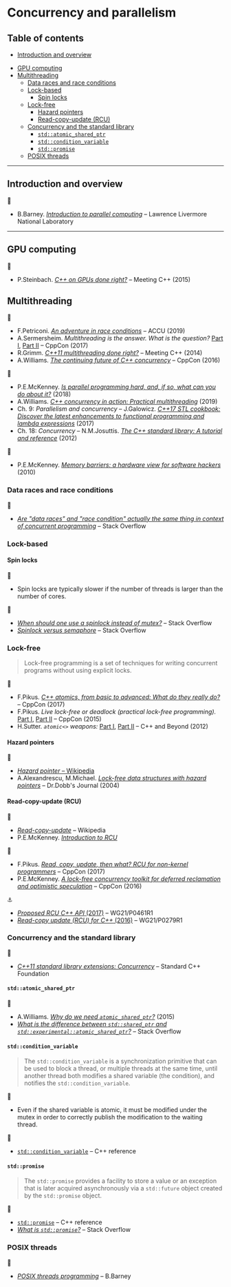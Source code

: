 # Concurrency and parallelism

## Table of contents

* [Introduction and overview](#introduction-and-overview)
<!-- * [Algorithms](#algorithms)
	* [Inclusive scan](#algorithms) -->
* [GPU computing](#gpu-computing)
* [Multithreading](#multithreading)
	* [Data races and race conditions](#data-races-and-race-conditions)
	* [Lock-based](#lock)
		* [Spin locks](#spin-locks)
	* [Lock-free](#lock-free)
		* [Hazard pointers](#hazard-pointers)
		* [Read-copy-update (RCU)](#read-copy-update-rcu)
	* [Concurrency and the standard library](#concurrency-and-the-standard-library)
		* [`std::atomic_shared_ptr`](#stdatomic_shared_ptr)
		* [`std::condition_variable`](#stdconditionvariable)
		* [`std::promise`](#stdpromise)
	* [POSIX threads](#posix-threads)
---

## Introduction and overview

:link:

* B.Barney. [*Introduction to parallel computing*](https://computing.llnl.gov/tutorials/parallel_comp/) &ndash; Lawrence Livermore National Laboratory

---

<!-- ## Algorithms

### Inclusive scan

--- -->

## GPU computing

:movie_camera:

* P.Steinbach. [*C++ on GPUs done right?*](https://www.youtube.com/watch?v=z43l_LaOqnM) &ndash; Meeting C++ (2015)

## Multithreading

:movie_camera:

* F.Petriconi. [*An adventure in race conditions*](https://www.youtube.com/watch?v=asgO4P2fhTw) &ndash; ACCU (2019)
* A.Sermersheim. *Multithreading is the answer. What is the question?* [Part I](https://www.youtube.com/watch?v=GNw3RXr-VJk), [Part II](https://www.youtube.com/watch?v=sDLQWivf1-I) &ndash; CppCon (2017)
* R.Grimm. [*C++11 multithreading done right?*](https://www.youtube.com/watch?v=paK38WAq8WY) &ndash; Meeting C++ (2014)
* A.Williams. [*The continuing future of C++ concurrency*](https://www.youtube.com/watch?v=FaHJOkOrfNo) &ndash; CppCon (2016)

:book:

* P.E.McKenney. [*Is parallel programming hard, and, if so, what can you do about it?*](https://mirrors.edge.kernel.org/pub/linux/kernel/people/paulmck/perfbook/perfbook.html) (2018)
* A.Williams. [*C++ concurrency in action: Practical multithreading*](https://www.manning.com/books/c-plus-plus-concurrency-in-action-second-edition) (2019)
* Ch. 9: *Parallelism and concurrency* &ndash; J.Galowicz. [*C++17 STL cookbook: Discover the latest enhancements to functional programming and lambda expressions*](https://www.packtpub.com/application-development/c17-stl-cookbook) (2017)
* Ch. 18: *Concurrency* &ndash; N.M.Josuttis. [*The C++ standard library: A tutorial and reference*](http://www.cppstdlib.com/) (2012)

:page_facing_up:

* P.E.McKenney. [*Memory barriers: a hardware view for software hackers*](http://www.rdrop.com/~paulmck/scalability/paper/whymb.2010.06.07c.pdf) (2010)

### Data races and race conditions

:link:

* [*Are "data races" and "race condition" actually the same thing in context of concurrent programming*](https://stackoverflow.com/questions/11276259/are-data-races-and-race-condition-actually-the-same-thing-in-context-of-conc) &ndash; Stack Overflow

### Lock-based

#### Spin locks

:memo:

* Spin locks are typically slower if the number of threads is larger than the number of cores.

:link:

* [*When should one use a spinlock instead of mutex?*](https://stackoverflow.com/questions/5869825/when-should-one-use-a-spinlock-instead-of-mutex) &ndash; Stack Overflow
* [*Spinlock versus semaphore*](https://stackoverflow.com/questions/195853/spinlock-versus-semaphore) &ndash; Stack Overflow

### Lock-free

> Lock-free programming is a set of techniques for writing concurrent programs without using explicit locks.

:movie_camera:

* F.Pikus. [*C++ atomics, from basic to advanced: What do they really do?*](https://www.youtube.com/watch?v=ZQFzMfHIxng) &ndash; CppCon (2017)
* F.Pikus. *Live lock-free or deadlock (practical lock-free programming).* [Part I](https://www.youtube.com/watch?v=lVBvHbJsg5Y), [Part II](https://www.youtube.com/watch?v=1obZeHnAwz4) &ndash; CppCon (2015)
* H.Sutter. *`atomic<>` weapons:* [Part I](https://www.youtube.com/watch?v=A8eCGOqgvH4), [Part II](https://www.youtube.com/watch?v=KeLBd2EJLOU) &ndash; C++ and Beyond (2012)

#### Hazard pointers

:link:

* [*Hazard pointer* &ndash; Wikipedia](https://en.wikipedia.org/wiki/Hazard_pointer)
* A.Alexandrescu, M.Michael. [*Lock-free data structures with hazard pointers*](http://www.drdobbs.com/lock-free-data-structures-with-hazard-po/184401890) &ndash; Dr.Dobb's Journal (2004)

#### Read-copy-update (RCU)

:link:

* [*Read-copy-update*](https://en.wikipedia.org/wiki/Read-copy-update) &ndash; Wikipedia
* P.E.McKenney. [*Introduction to RCU*](http://www2.rdrop.com/users/paulmck/RCU/)

:movie_camera:

* F.Pikus. [*Read, copy, update, then what? RCU for non-kernel programmers*](https://www.youtube.com/watch?v=rxQ5K9lo034) &ndash; CppCon (2017)
* P.E.McKenney. [*A lock-free concurrency toolkit for deferred reclamation and optimistic speculation*](https://www.youtube.com/watch?v=uhgrD_B1RhQ&t=2289) &ndash; CppCon (2016)

:anchor:

* [*Proposed RCU C++ API* (2017)](http://www.open-std.org/jtc1/sc22/wg21/docs/papers/2017/p0461r1.pdf) &ndash; WG21/P0461R1
* [*Read-copy update (RCU) for C++* (2016)](http://www.open-std.org/jtc1/sc22/wg21/docs/papers/2016/p0279r1.pdf) &ndash; WG21/P0279R1

### Concurrency and the standard library

:link:

* [*C++11 standard library extensions: Concurrency*](https://isocpp.org/wiki/faq/cpp11-library-concurrency) &ndash; Standard C++ Foundation

#### `std::atomic_shared_ptr`

:link:

* A.Williams. [*Why do we need `atomic_shared_ptr`?*](https://www.justsoftwaresolutions.co.uk/threading/why-do-we-need-atomic_shared_ptr.html) (2015)
* [*What is the difference between `std::shared_ptr` and `std::experimental::atomic_shared_ptr`?*](https://stackoverflow.com/questions/40223599/what-is-the-difference-between-stdshared-ptr-and-stdexperimentalatomic-sha) &ndash; Stack Overflow

#### `std::condition_variable`

> The `std::condition_variable` is a synchronization primitive that can be used to block a thread, or multiple threads at the same time, until another thread both modifies a shared variable (the condition), and notifies the `std::condition_variable`.

:memo:

* Even if the shared variable is atomic, it must be modified under the mutex in order to correctly publish the modification to the waiting thread.

:link:

* [`std::condition_variable`](https://en.cppreference.com/w/cpp/thread/condition_variable) &ndash; C++ reference

#### `std::promise`

> The `std::promise` provides a facility to store a value or an exception that is later acquired asynchronously via a `std::future` object created by the `std::promise` object.

:link:

* [`std::promise`](https://en.cppreference.com/w/cpp/thread/promise) &ndash; C++ reference
* [*What is `std::promise`?*](https://stackoverflow.com/questions/11004273/what-is-stdpromise) &ndash; Stack Overflow

### POSIX threads

:link:

* [*POSIX threads programming*](https://computing.llnl.gov/tutorials/pthreads/) &ndash; B.Barney

<!--

https://see.stanford.edu/materials/icsppcs107/23-Concurrency-Examples.pdf
https://stackoverflow.com/questions/5002046/atomicity-in-c-myth-or-reality

http://www.drdobbs.com/parallel/volatile-vs-volatile/212701484
-->
